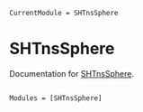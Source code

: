 ```@meta
CurrentModule = SHTnsSphere
```

# SHTnsSphere

Documentation for [SHTnsSphere](https://github.com/ClimFlows/SHTnsSpheres.jl).

```@index
```

```@autodocs
Modules = [SHTnsSphere]
```

